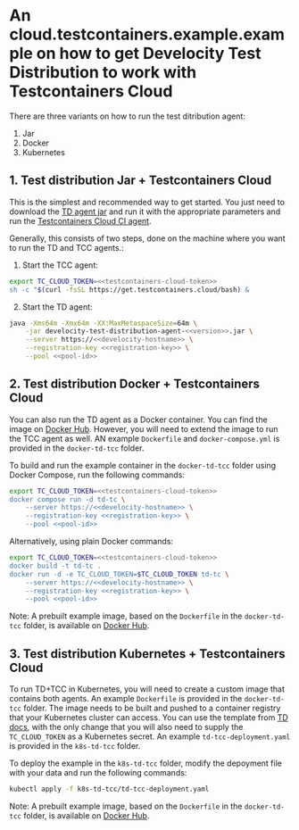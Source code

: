 # An cloud.testcontainers.example.example on how to get Develocity Test Distribution to work with Testcontainers Cloud

There are three variants on how to run the test ditribution agent:
1. Jar
2. Docker
3. Kubernetes

## 1. Test distribution Jar + Testcontainers Cloud

This is the simplest and recommended way to get started. You just need to download the [TD agent jar](https://docs.gradle.com/develocity/test-distribution-agent/#jar) and run it with the appropriate parameters and run the [Testcontainers Cloud CI agent](https://testcontainers.com/cloud/docs/#tcc-for-ci).

Generally, this consists of two steps, done on the machine where you want to run the TD and TCC agents.:

1. Start the TCC agent:

```bash
export TC_CLOUD_TOKEN=<<testcontainers-cloud-token>>
sh -c "$(curl -fsSL https://get.testcontainers.cloud/bash) &
```

2. Start the TD agent:

```bash
java -Xms64m -Xmx64m -XX:MaxMetaspaceSize=64m \
    -jar develocity-test-distribution-agent-<<version>>.jar \
    --server https://<<develocity-hostname>> \
    --registration-key <<registration-key>> \
    --pool <<pool-id>>
```

## 2. Test distribution Docker + Testcontainers Cloud

You can also run the TD agent as a Docker container. You can find the image on [Docker Hub](https://hub.docker.com/r/gradle/develocity-test-distribution-agent). However, you will need to extend the image to run the TCC agent as well. AN example `Dockerfile` and `docker-compose.yml` is provided in the `docker-td-tcc` folder. 

To build and run the example container in the `docker-td-tcc` folder using Docker Compose, run the following commands:

```bash
export TC_CLOUD_TOKEN=<<testcontainers-cloud-token>>
docker compose run -d td-tc \
    --server https://<<develocity-hostname>> \
    --registration-key <<registration-key>> \
    --pool <<pool-id>>
```

Alternatively, using plain Docker commands:

```bash
export TC_CLOUD_TOKEN=<<testcontainers-cloud-token>>
docker build -t td-tc .
docker run -d -e TC_CLOUD_TOKEN=$TC_CLOUD_TOKEN td-tc \
    --server https://<<develocity-hostname>> \
    --registration-key <<registration-key>> \
    --pool <<pool-id>>
```

Note: A prebuilt example image, based on the `Dockerfile` in the `docker-td-tcc` folder, is available on [Docker Hub](https://hub.docker.com/r/gkojekgradle/develocity-td-tcc-agent).

## 3. Test distribution Kubernetes + Testcontainers Cloud

To run TD+TCC in Kubernetes, you will need to create a custom image that contains both agents. An example `Dockerfile` is provided in the `docker-td-tcc` folder. The image needs to be built and pushed to a container registry that your Kubernetes cluster can access. You can use the template from [TD docs](https://docs.gradle.com/develocity/test-distribution-agent/#kubernetes), with the only change that you will also need to supply the `TC_CLOUD_TOKEN` as a Kubernetes secret. An example `td-tcc-deployment.yaml` is provided in the `k8s-td-tcc` folder.

To deploy the example in the `k8s-td-tcc` folder, modify the depoyment file with your data and run the following commands:

```bash
kubectl apply -f k8s-td-tcc/td-tcc-deployment.yaml
```

Note: A prebuilt example image, based on the `Dockerfile` in the `docker-td-tcc` folder, is available on [Docker Hub](https://hub.docker.com/r/gkojekgradle/develocity-td-tcc-agent).
